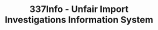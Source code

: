 ---
layout: default
bigquery: https://console.cloud.google.com/bigquery?p=patents-public-data&d=usitc_investigations&page=dataset&project=sheets-management-319211
citation: US International Trade Commission 337Info Unfair Import Investigations Information
  System
contributors: US International Trade Comission
cost: None
description: US International Trade Commission 337Info Unfair Import Investigations
  Information System contains data on investigations done under Section 337. Section
  337 declares the infringement of certain statutory intellectual property rights
  and other forms of unfair competition in import trade to be unlawful practices.
  Most Section 337 investigations involve allegations of patent or registered trademark
  infringement.
documentation: FAQ and tutorial available on the site
last_edit: 04/10/2022, 10:27:41
location: https://pubapps2.usitc.gov/337external/
maintained_by: US International Trade Comission
schema_fields:
- finalDetNoViolation
- invUnfairAct
- ouiiAttorney
- finalDetViolation
- startDateMarkmanHearing
- targetDate
- copyrightNumbers
- lastUpdated
- docketNo
- publication_number
- patentNumber
- actualStartDateEvidHear
- scheduledEndDateEvidHear
- trademarkNumbers
- cafcAppeals
- htsNumbers
- id
- aljAssigned
- investigationNo
- complainant
- issueDateOtherNonFinal
- dateComplaintFiled
- dateCreated
- teoReliefGranted
- actualEndDateEvidHear
- dateOfPublicationFrNotice
- gcAttorney
- finalIdOnViolationDue
- title
- markmanHearing
- currentActiveALJ
- finalIdOnViolationIssue
- investigationTermDate
- ouiiParticipation
- scheduledStartDateEvidHear
- currentStatus
- endDateMarkmanHearing
- investigationType
- teoIdIssueDate
- internalRemand
- teoIdDueDate
- respondent
- teoProceedingInvolved
- patentNumbers
shortname: unfair_import_investigations
tags:
- import
- legal
- trade
timeframe: 2008-2021 (prior to 2008 downloadable as a JSON file)
title: 337Info - Unfair Import Investigations Information System
uuid: 2721f5ec-e599-4890-9265-9706719fc71e
---